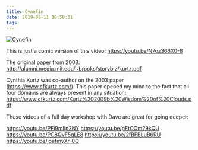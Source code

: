 ```yaml
---
title: Cynefin
date: 2019-08-11 18:50:31
tags:
---
```


![Cynefin](/images/cynefin.jpg)

This is just a comic version of this video: https://youtu.be/N7oz366X0-8

The original paper from 2003: http://alumni.media.mit.edu/~brooks/storybiz/kurtz.pdf

Cynthia Kurtz was co-author on the 2003 paper (https://www.cfkurtz.com/). This paper opened my mind to the fact that all four domains are always present in any situation: https://www.cfkurtz.com/Kurtz%202009b%20Wisdom%20of%20Clouds.pdf

These videos of a full day workshop with Dave are great for going deeper:

https://youtu.be/PFi9mIlp2NY
https://youtu.be/pFtOOm29kQU
https://youtu.be/PG8QvF5qLE8
https://youtu.be/2fBFBLuB6RU
https://youtu.be/joefmyXr_0Q
